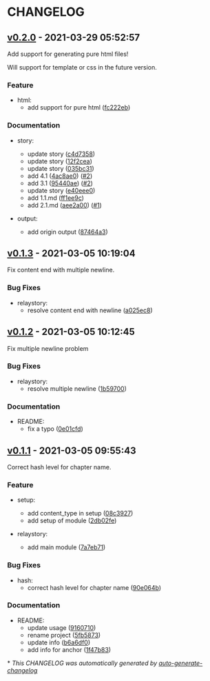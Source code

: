 # CHANGELOG

## [v0.2.0](https://github.com/BobAnkh/relay-story/releases/tag/v0.2.0) - 2021-03-29 05:52:57

Add support for generating pure html files! 

Will support for template or css in the future version.

### Feature

- html:
  - add support for pure html ([fc222eb](https://github.com/BobAnkh/relay-story/commit/fc222eb31f24a80838d9498e36cb17f39f5b9e57))

### Documentation

- story:
  - update story ([c4d7358](https://github.com/BobAnkh/relay-story/commit/c4d73586f03d8d1b6bf2a5829a3d70df8fe0399a))
  - update story ([12f2cea](https://github.com/BobAnkh/relay-story/commit/12f2ceaeee852e98d693116c7395d1b95f88823b))
  - update story ([035bc31](https://github.com/BobAnkh/relay-story/commit/035bc31cb4a0dfb755a176e0664cd1d0dcf9908c))
  - add 4.1 ([4ac8ae0](https://github.com/BobAnkh/relay-story/commit/4ac8ae0749df05c2d9c254e5aa5d9e1f62df3be9)) ([#2](https://github.com/BobAnkh/relay-story/pull/2))
  - add 3.1 ([95440ae](https://github.com/BobAnkh/relay-story/commit/95440ae4adeafd590e38a51555f685aac76b43a9)) ([#2](https://github.com/BobAnkh/relay-story/pull/2))
  - update story ([e40eee0](https://github.com/BobAnkh/relay-story/commit/e40eee0a0783458be8465aebc2e9cbf599ae762a))
  - add 1.1.md ([ff1ee9c](https://github.com/BobAnkh/relay-story/commit/ff1ee9c784db28ca49b2e6706dfab4bf26e877d2))
  - add 2.1.md ([aee2a00](https://github.com/BobAnkh/relay-story/commit/aee2a00a20c3bd8ad62621632bc9e58c7a833170)) ([#1](https://github.com/BobAnkh/relay-story/pull/1))

- output:
  - add origin output ([87464a3](https://github.com/BobAnkh/relay-story/commit/87464a319b710a4cbd56c753a0a74e99a4e0469f))

## [v0.1.3](https://github.com/BobAnkh/relay-story/releases/tag/v0.1.3) - 2021-03-05 10:19:04

Fix content end with multiple newline.

### Bug Fixes

- relaystory:
  - resolve content end with newline ([a025ec8](https://github.com/BobAnkh/relay-story/commit/a025ec8b6c46397efc9a6eaf2600ea66a1dfa14e))

## [v0.1.2](https://github.com/BobAnkh/relay-story/releases/tag/v0.1.2) - 2021-03-05 10:12:45

Fix multiple newline problem

### Bug Fixes

- relaystory:
  - resolve multiple newline ([1b59700](https://github.com/BobAnkh/relay-story/commit/1b59700096126bf22b4dd448fb4e12537ba337c0))

### Documentation

- README:
  - fix a typo ([0e01cfd](https://github.com/BobAnkh/relay-story/commit/0e01cfdaea874c47b71a242911b2d75184ef89dd))

## [v0.1.1](https://github.com/BobAnkh/relay-story/releases/tag/v0.1.1) - 2021-03-05 09:55:43

Correct hash level for chapter name.

### Feature

- setup:
  - add content_type in setup ([08c3927](https://github.com/BobAnkh/relay-story/commit/08c3927d3ff26d4806c01104f8ba8bf1a3229a78))
  - add setup of module ([2db02fe](https://github.com/BobAnkh/relay-story/commit/2db02fe448a3d1e14c1aceec5fcb62da0c3c6fd5))

- relaystory:
  - add main module ([7a7eb71](https://github.com/BobAnkh/relay-story/commit/7a7eb71e5717cc0279f968165b5664f582d85eed))

### Bug Fixes

- hash:
  - correct hash level for chapter name ([90e064b](https://github.com/BobAnkh/relay-story/commit/90e064b8c70c5c138d67a55b352385559affa052))

### Documentation

- README:
  - update usage ([9160710](https://github.com/BobAnkh/relay-story/commit/91607105405c2bb18c4a9989ae8eb7d62c5aa98e))
  - rename project ([5fb5873](https://github.com/BobAnkh/relay-story/commit/5fb5873f2e866d2a7c9f80bd6b89f53a16b3fc64))
  - update info ([b6a6df0](https://github.com/BobAnkh/relay-story/commit/b6a6df0a90b3bf6eb455454c27cb00ed2280712d))
  - add info for anchor ([1f47b83](https://github.com/BobAnkh/relay-story/commit/1f47b832a5d6b002255d316ff1807e64da01e1a9))

\* *This CHANGELOG was automatically generated by [auto-generate-changelog](https://github.com/BobAnkh/auto-generate-changelog)*
